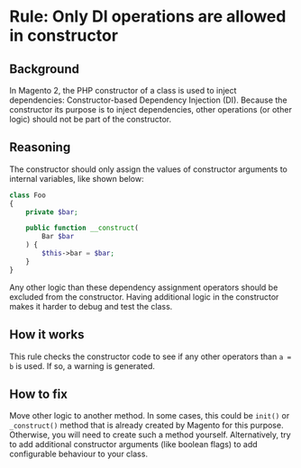 # Rule: Only DI operations are allowed in constructor
## Background
In Magento 2, the PHP constructor of a class is used to inject dependencies: Constructor-based Dependency Injection (DI).
Because the constructor its purpose is to inject dependencies, other operations (or other logic) should not be part of the
constructor.

## Reasoning
The constructor should only assign the values of constructor arguments to internal variables, like shown below:

```php
class Foo
{
    private $bar;

    public function __construct(
        Bar $bar
    ) {
        $this->bar = $bar;
    }
}
```

Any other logic than these dependency assignment operators should be excluded from the constructor. Having additional logic in
the constructor makes it harder to debug and test the class.

## How it works
This rule checks the constructor code to see if any other operators than `a = b` is used. If so, a warning is generated.

## How to fix
Move other logic to another method. In some cases, this could be `init()` or `_construct()` method that is already created by
Magento for this purpose. Otherwise, you will need to create such a method yourself. Alternatively, try to add additional
constructor arguments (like boolean flags) to add configurable behaviour to your class.
